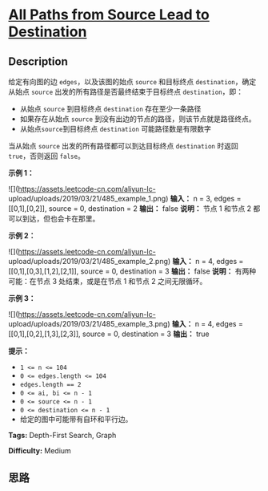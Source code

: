 # [All Paths from Source Lead to Destination][title]

## Description

给定有向图的边 `edges`，以及该图的始点 `source` 和目标终点 `destination`，确定从始点 `source`
出发的所有路径是否最终结束于目标终点 `destination`，即：

  * 从始点 `source` 到目标终点 `destination` 存在至少一条路径
  * 如果存在从始点 `source` 到没有出边的节点的路径，则该节点就是路径终点。
  * 从始点`source`到目标终点 `destination` 可能路径数是有限数字

当从始点 `source` 出发的所有路径都可以到达目标终点 `destination` 时返回 `true`，否则返回 `false`。



**示例 1：**

![](https://assets.leetcode-cn.com/aliyun-lc-
upload/uploads/2019/03/21/485_example_1.png)
            **输入：** n = 3, edges = [[0,1],[0,2]], source = 0, destination = 2    **输出：** false    **说明：** 节点 1 和节点 2 都可以到达，但也会卡在那里。    

**示例 2：**

![](https://assets.leetcode-cn.com/aliyun-lc-
upload/uploads/2019/03/21/485_example_2.png)
            **输入：** n = 4, edges = [[0,1],[0,3],[1,2],[2,1]], source = 0, destination = 3    **输出：** false    **说明：** 有两种可能：在节点 3 处结束，或是在节点 1 和节点 2 之间无限循环。    

**示例 3：**

![](https://assets.leetcode-cn.com/aliyun-lc-
upload/uploads/2019/03/21/485_example_3.png)
            **输入：** n = 4, edges = [[0,1],[0,2],[1,3],[2,3]], source = 0, destination = 3    **输出：** true    



**提示：**

  * `1 <= n <= 104`
  * `0 <= edges.length <= 104`
  * `edges.length == 2`
  * `0 <= ai, bi <= n - 1`
  * `0 <= source <= n - 1`
  * `0 <= destination <= n - 1`
  * 给定的图中可能带有自环和平行边。


**Tags:** Depth-First Search, Graph

**Difficulty:** Medium

## 思路

[title]: https://leetcode-cn.com/problems/all-paths-from-source-lead-to-destination
